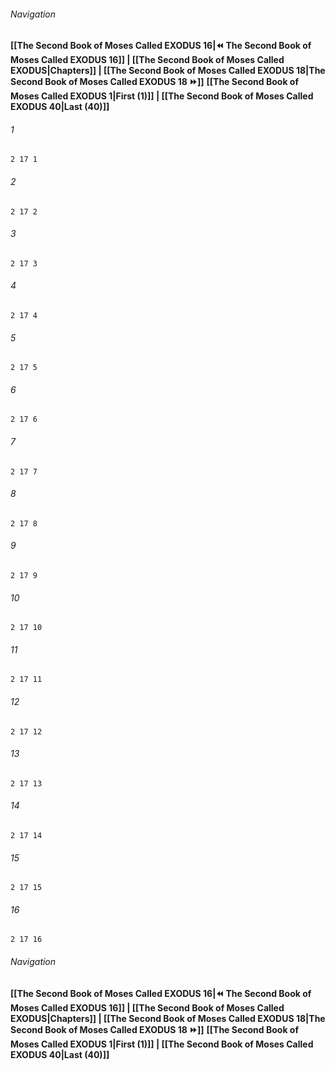
###### Navigation
**[[The Second Book of Moses Called EXODUS 16|⏪ The Second Book of Moses Called EXODUS 16]] | [[The Second Book of Moses Called EXODUS|Chapters]] | [[The Second Book of Moses Called EXODUS 18|The Second Book of Moses Called EXODUS 18 ⏩]]**
**[[The Second Book of Moses Called EXODUS 1|First (1)]] | [[The Second Book of Moses Called EXODUS 40|Last (40)]]**

###### 1
``` verse
2 17 1 
```
###### 2
``` verse
2 17 2 
```
###### 3
``` verse
2 17 3 
```
###### 4
``` verse
2 17 4 
```
###### 5
``` verse
2 17 5 
```
###### 6
``` verse
2 17 6 
```
###### 7
``` verse
2 17 7 
```
###### 8
``` verse
2 17 8 
```
###### 9
``` verse
2 17 9 
```
###### 10
``` verse
2 17 10 
```
###### 11
``` verse
2 17 11 
```
###### 12
``` verse
2 17 12 
```
###### 13
``` verse
2 17 13 
```
###### 14
``` verse
2 17 14 
```
###### 15
``` verse
2 17 15 
```
###### 16
``` verse
2 17 16 
```

###### Navigation
**[[The Second Book of Moses Called EXODUS 16|⏪ The Second Book of Moses Called EXODUS 16]] | [[The Second Book of Moses Called EXODUS|Chapters]] | [[The Second Book of Moses Called EXODUS 18|The Second Book of Moses Called EXODUS 18 ⏩]]**
**[[The Second Book of Moses Called EXODUS 1|First (1)]] | [[The Second Book of Moses Called EXODUS 40|Last (40)]]**


